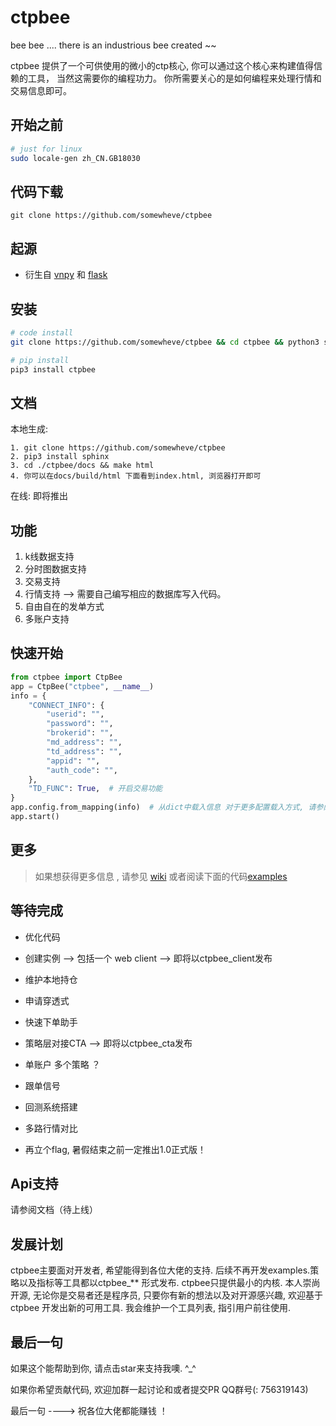 # ctpbee 
bee bee .... there is an industrious bee created ~~

ctpbee 提供了一个可供使用的微小的ctp核心, 你可以通过这个核心来构建值得信赖的工具， 
当然这需要你的编程功力。 你所需要关心的是如何编程来处理行情和交易信息即可。

## 开始之前 
```bash
# just for linux 
sudo locale-gen zh_CN.GB18030  
```

## 代码下载 

```
git clone https://github.com/somewheve/ctpbee
```

## 起源

- 衍生自 [vnpy](https://github.com/vnpy/vnpy) 和 [flask](https://github.com/pallets/flask)  


## 安装 
```bash
# code install 
git clone https://github.com/somewheve/ctpbee && cd ctpbee && python3 setup.py install  

# pip install
pip3 install ctpbee
```

## 文档
本地生成:

    1. git clone https://github.com/somewheve/ctpbee 
    2. pip3 install sphinx
    3. cd ./ctpbee/docs && make html
    4. 你可以在docs/build/html 下面看到index.html, 浏览器打开即可
    
在线:
    即将推出
    
    
## 功能
1. k线数据支持
2. 分时图数据支持
3. 交易支持
4. 行情支持 --> 需要自己编写相应的数据库写入代码。
5. 自由自在的发单方式
6. 多账户支持


## 快速开始 
```python
from ctpbee import CtpBee
app = CtpBee("ctpbee", __name__) 
info = {
    "CONNECT_INFO": {
        "userid": "",
        "password": "",
        "brokerid": "",
        "md_address": "",
        "td_address": "",
        "appid": "",
        "auth_code": "",
    },
    "TD_FUNC": True,  # 开启交易功能 
}
app.config.from_mapping(info)  # 从dict中载入信息 对于更多配置载入方式, 请参阅文档或者阅读代码
app.start()  

```

## 更多 
> 如果想获得更多信息 , 请参见 [wiki](https://github.com/somewheve/ctpbee/wiki) 或者阅读下面的代码[examples](https://github.com/somewheve/ctpbee/tree/master/examples)


## 等待完成 
- 优化代码
- 创建实例 --> 包括一个 web client --> 即将以ctpbee_client发布
- 维护本地持仓
- 申请穿透式
- 快速下单助手
- 策略层对接CTA  --> 即将以ctpbee_cta发布
- 单账户 多个策略 ？
- 跟单信号 
- 回测系统搭建 
- 多路行情对比


- 再立个flag, 暑假结束之前一定推出1.0正式版！

## Api支持 

请参阅文档（待上线）


## 发展计划
ctpbee主要面对开发者, 希望能得到各位大佬的支持. 后续不再开发examples.策略以及指标等工具都以ctpbee_** 形式发布. ctpbee只提供最小的内核. 本人崇尚开源, 无论你是交易者还是程序员, 只要你有新的想法以及对开源感兴趣, 欢迎基于ctpbee 开发出新的可用工具. 我会维护一个工具列表, 指引用户前往使用. 

## 最后一句 
如果这个能帮助到你, 请点击star来支持我噢. ^_^

如果你希望贡献代码, 欢迎加群一起讨论和或者提交PR  QQ群号(: 756319143) 

最后一句 ----> 祝各位大佬都能赚钱 ！




